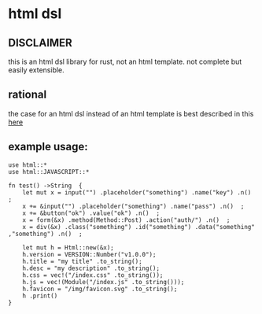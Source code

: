 # html dsl

## DISCLAIMER
this is an html dsl library for rust, not an html template. not complete but easily extensible.

## rational
the case for an html dsl instead of an html template is best described in this [here](href="https://codeburst.io/80-of-my-coding-is-doing-this-or-why-templates-are-dead-b640fc149e22)

## example usage:

```
use	html::*
use	html::JAVASCRIPT::*

fn test() ->String  {
	let mut x = input("") .placeholder("something") .name("key") .n()  ;
	x += &input("") .placeholder("something") .name("pass") .n()  ;
	x += &button("ok") .value("ok") .n()  ;
	x = form(&x) .method(Method::Post) .action("auth/") .n()  ;
	x = div(&x) .class("something") .id("something") .data("something" ,"something") .n()  ;

	let mut h = Html::new(&x);
	h.version = VERSION::Number("v1.0.0");
	h.title = "my title" .to_string();
	h.desc = "my description" .to_string();
	h.css = vec!("/index.css" .to_string());
	h.js = vec!(Module("/index.js" .to_string()));
	h.favicon = "/img/favicon.svg" .to_string();
	h .print()
}
```
